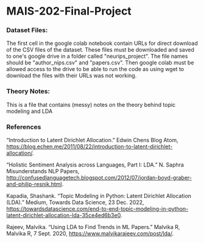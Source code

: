 # MAIS-202-Final-Project
### Dataset Files:

The first cell in the google colab notebook contain URLs for direct download of the CSV files of the dataset. These files must be downloaded and saved to one's google drive in a folder called "neurips_project". The file names should be "author_nips.csv" and "papers.csv". Then google colab must be allowed access to the drive to be able to run the code as using wget to download the files with their URLs was not working. 

### Theory Notes: 

This is a file that contains (messy) notes on the theory behind topic modeling and LDA 

### References 
“Introduction to Latent Dirichlet Allocation.” Edwin Chens Blog Atom, https://blog.echen.me/2011/08/22/introduction-to-latent-dirichlet-allocation/. 

“Holistic Sentiment Analysis across Languages, Part I: LDA.” N. Saphra Misunderstands NLP Papers, http://confusedlanguagetech.blogspot.com/2012/07/jordan-boyd-graber-and-philip-resnik.html. 

Kapadia, Shashank. “Topic Modeling in Python: Latent Dirichlet Allocation (LDA).” Medium, Towards Data Science, 23 Dec. 2022, https://towardsdatascience.com/end-to-end-topic-modeling-in-python-latent-dirichlet-allocation-lda-35ce4ed6b3e0. 

Rajeev, Malvika. “Using LDA to Find Trends in ML Papers.” Malvika R, Malvika R, 7 Sept. 2020, https://www.malvikarajeev.com/post/lda/. 

